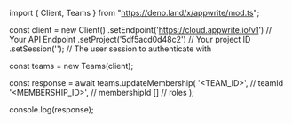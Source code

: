 import { Client, Teams } from "https://deno.land/x/appwrite/mod.ts";

const client = new Client()
    .setEndpoint('https://cloud.appwrite.io/v1') // Your API Endpoint
    .setProject('5df5acd0d48c2') // Your project ID
    .setSession(''); // The user session to authenticate with

const teams = new Teams(client);

const response = await teams.updateMembership(
    '<TEAM_ID>', // teamId
    '<MEMBERSHIP_ID>', // membershipId
    [] // roles
);

console.log(response);
